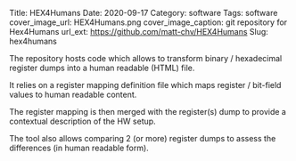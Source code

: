 Title: HEX4Humans
Date: 2020-09-17
Category: software
Tags: software
cover_image_url: HEX4Humans.png
cover_image_caption: git repository for Hex4Humans
url_ext: https://github.com/matt-chv/HEX4Humans
Slug: hex4humans

The repository hosts code which allows to transform binary / hexadecimal register dumps into a human readable (HTML) file.

It relies on a register mapping definition file which maps register / bit-field values to human readable content.

The register mapping is then merged with the register(s) dump to provide a contextual description of the HW setup.

The tool also allows comparing 2 (or more) register dumps to assess the differences (in human readable form).

